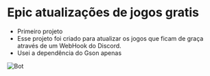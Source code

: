 # Epic atualizações de jogos gratis
* Primeiro projeto
* Esse projeto foi criado para atualizar os jogos que ficam de graça através de um WebHook do Discord.
* Usei a dependência do Gson apenas

![Bot]([https://media.discordapp.net/attachments/883862644614922251/1268305196023283802/image.png?ex=66b28842&is=66b136c2&hm=9d57a41d69fde92569dd4bd195f15e60f2452e53f5bf4662ab3418260c9f0e80&=&format=webp&quality=lossless](https://cdn.discordapp.com/attachments/1268001346930606163/1290766988792299631/image.png?ex=66fda7ef&is=66fc566f&hm=de8374ecc3ab68b5f7a736433247c1cea44442f0b704ec8f930c93be002c1641&)) 
